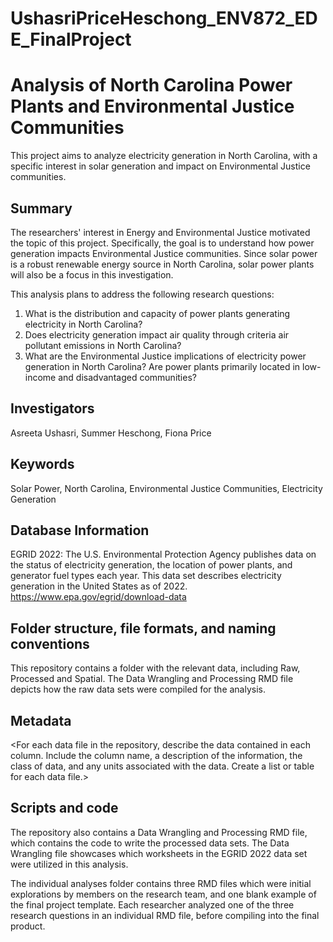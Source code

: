 # UshasriPriceHeschong_ENV872_EDE_FinalProject

# Analysis of North Carolina Power Plants and Environmental Justice Communities

This project aims to analyze electricity generation in North Carolina, with a specific interest in solar generation and impact on Environmental Justice communities.

## Summary
The researchers' interest in Energy and Environmental Justice motivated the topic of this project. Specifically, the goal is to understand how power generation impacts Environmental Justice communities. Since solar power is a robust renewable energy source in North Carolina, solar power plants will also be a focus in this investigation.

This analysis plans to address the following research questions:

1. What is the distribution and capacity of power plants generating electricity in North Carolina?
2. Does electricity generation impact air quality through criteria air pollutant emissions in North Carolina?
3. What are the Environmental Justice implications of electricity power generation in North Carolina? Are power plants primarily located in low-income and disadvantaged communities?


## Investigators
Asreeta Ushasri, Summer Heschong, Fiona Price

## Keywords
Solar Power, North Carolina, Environmental Justice Communities, Electricity Generation

## Database Information
EGRID 2022: The U.S. Environmental Protection Agency publishes data on the status of electricity generation, the location of power plants, and generator fuel types each year. This data set describes electricity generation in the United States as of 2022. https://www.epa.gov/egrid/download-data

## Folder structure, file formats, and naming conventions
This repository contains a folder with the relevant data, including Raw, Processed and Spatial. The Data Wrangling and Processing RMD file depicts how the raw data sets were compiled for the analysis.

## Metadata
<For each data file in the repository, describe the data contained in each column.
Include the column name, a description of the information, the class of data, and
any units associated with the data. Create a list or table for each data file.>



## Scripts and code
The repository also contains a Data Wrangling and Processing RMD file, which contains the code to write the processed data sets. The Data Wrangling file showcases which worksheets in the EGRID 2022 data set were utilized in this analysis.

The individual analyses folder contains three RMD files which were initial explorations by members on the research team, and one blank example of the final project template. Each researcher analyzed one of the three research questions in an individual RMD file, before compiling into the final product.